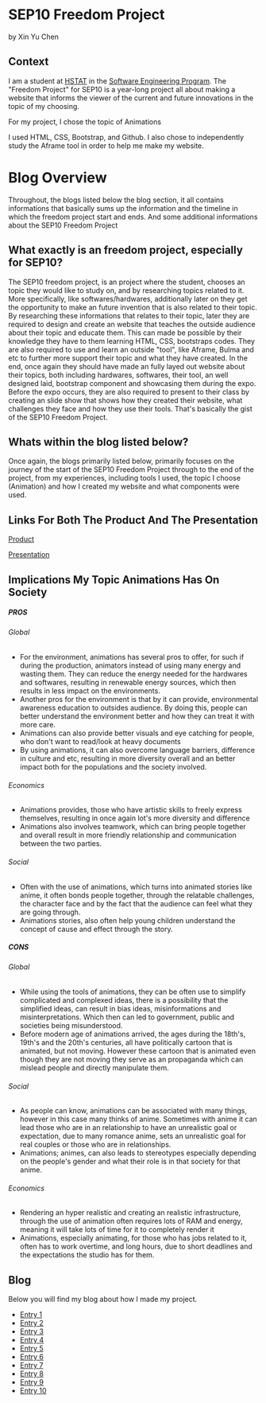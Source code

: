 # SEP10 Freedom Project
by Xin Yu Chen

## Context
I am a student at [HSTAT](https://www.hstat.org/) in the [Software Engineering Program](https://hstatsep.github.io/). The "Freedom Project" for SEP10 is a year-long project all about making a website that informs the viewer of the current and future innovations in the topic of my choosing.

For my project, I chose the topic of Animations 

I used HTML, CSS, Bootstrap, and Github. I also chose to independently study the Aframe tool in order to help me make my website.
# Blog Overview
Throughout, the blogs listed below the blog section, it all contains informations that basically sums up the information and the timeline in which the freedom project start and ends. And some additional informations about the SEP10 Freedom Project
## What exactly is an freedom project, especially for SEP10? 
The SEP10 freedom project, is an project where the student, chooses an topic they would like to study on, and by researching topics related to it. More specifically, like softwares/hardwares, additionally later on they get the opportunity to make an future invention that is also related to their topic. By researching these informations that relates to their topic, later they are required to design and create an website that teaches the outside audience about their topic and educate them. This can made be possible by their knowledge they have to them learning HTML, CSS, bootstraps codes. They are also required to use and learn an outside "tool", like Aframe, Bulma and etc to further more support their topic and what they have created. In the end, once again they should have made an fully layed out website about their topics, both including hardwares, softwares, their tool, an well designed laid, bootstrap component and showcasing them during the expo. Before the expo occurs, they are also required to present to their class by creating an slide show that shows how they created their website, what challenges they face and how they use their tools. That's basically the gist of the SEP10 Freedom Project. 
## Whats within the blog listed below?
Once again, the blogs primarily listed below, primarily focuses on the journey of the start of the SEP10 Freedom Project through to the end of the project, from my experiences, including tools I used, the topic I choose (Animation) and how I created my website and what components were used.
## Links For Both The Product And The Presentation

[Product](https://xinyuc8645.github.io/sep10-freedom-project/?authuser=0)

[Presentation](https://docs.google.com/presentation/d/1s7QctXzni1ILFpDygfWP5FoOqAgh86i-F2Lhu8-Rhos/edit?usp=sharing)

## Implications My Topic Animations Has On Society
##### PROS
###### Global
* For the environment, animations has several pros to offer, for such if during the production, animators instead of using many energy and wasting them. They can reduce the energy needed for the hardwares and softwares, resulting in renewable energy sources, which then results in less impact on the environments.
* Another pros for the environment is that by it can provide, environmental awareness education to outsides audience. By doing this, people can better understand the environment better and how they can treat it with more care.
* Animations can also provide better visuals and eye catching for people, who don't want to read/look at heavy documents
* By using animations, it can also overcome language barriers, difference in culture and etc, resulting in more diversity overall and an better impact both for the populations and the society involved.
###### Economics
* Animations provides, those who have artistic skills to freely express themselves, resulting in once again lot's more diversity and difference
* Animations also involves teamwork, which can bring people together and overall result in more friendly relationship and communication between the two parties.
###### Social
* Often with the use of animations, which turns into animated stories like anime, it often bonds people together, through the relatable challenges, the character face and by the fact that the audience can feel what they are going through.
* Animations stories, also often help young children understand the concept of cause and effect through the story.
##### CONS
###### Global
* While using the tools of animations, they can be often use to simplify complicated and complexed ideas, there is a possibility that the simplified ideas, can result in bias ideas, misinformations and misinterpretations. Which then can led to government, public and societies being misunderstood.
* Before modern age of animations arrived, the ages during the 18th's, 19th's and the 20th's centuries, all have politically cartoon that is animated, but not moving. However these cartoon that is animated even though they are not moving they serve as an propaganda which can mislead people and directly manipulate them.
###### Social
* As people can know, animations can be associated with many things, however in this case many thinks of anime. Sometimes with anime it can lead those who are in an relationship to have an unrealistic goal or expectation, due to many romance anime, sets an unrealistic goal for real couples or those who are in relationships.
* Animations; animes, can also leads to stereotypes especially depending on the people's gender and what their role is in that society for that anime.
###### Economics
* Rendering an hyper realistic and creating an realistic infrastructure, through the use of animation often requires lots of RAM and energy, meaning it will take lots of time for it to completely render it
* Animations, especially animating, for those who has jobs related to it, often has to work overtime, and long hours, due to short deadlines and the expectations the studio has for them.
  


## Blog
Below you will find my blog about how I made my project.

* [Entry 1](blog/entry01.md)
* [Entry 2](blog/entry02.md)
* [Entry 3](blog/entry03.md)
* [Entry 4](blog/entry04.md)
* [Entry 5](blog/entry05.md)
* [Entry 6](blog/entry06.md)
* [Entry 7](blog/entry07.md)
* [Entry 8](blog/entry08.md)
* [Entry 9](blog/entry09.md)
* [Entry 10](blog/entry10.md)
